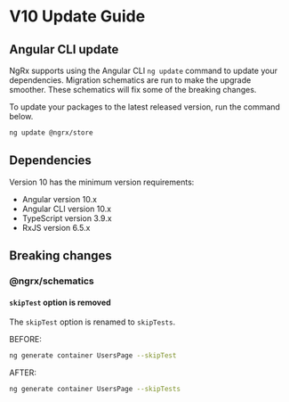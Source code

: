 # V10 Update Guide

## Angular CLI update

NgRx supports using the Angular CLI `ng update` command to update your dependencies. Migration schematics are run to make the upgrade smoother. These schematics will fix some of the breaking changes.

To update your packages to the latest released version, run the command below.

```sh
ng update @ngrx/store
```

## Dependencies

Version 10 has the minimum version requirements:

- Angular version 10.x
- Angular CLI version 10.x
- TypeScript version 3.9.x
- RxJS version 6.5.x

## Breaking changes

### @ngrx/schematics

#### `skipTest` option is removed

The `skipTest` option is renamed to `skipTests`.

BEFORE:

```bash
ng generate container UsersPage --skipTest
```

AFTER:

```bash
ng generate container UsersPage --skipTests
```
